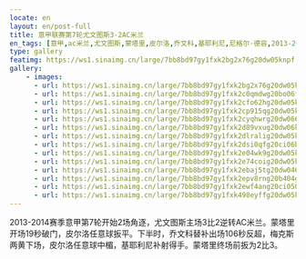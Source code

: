 ```yaml
---
locate: en
layout: en/post-full
title: 意甲联赛第7轮尤文图斯3-2AC米兰
en_tags: [意甲,ac米兰,尤文图斯,蒙塔里,皮尔洛,乔文科,基耶利尼,尼格尔·德容,2013-2014]
type: gallery
featimg: https://ws1.sinaimg.cn/large/7bb8bd97gy1fxk2bg2x76g20dw05knpf.gif
gallery:
    - images:
      - url: https://ws1.sinaimg.cn/large/7bb8bd97gy1fxk2bg2x76g20dw05knpf.gif
      - url: https://ws1.sinaimg.cn/large/7bb8bd97gy1fxk2c0qmdwg20bo06fe83.gif
      - url: https://ws1.sinaimg.cn/large/7bb8bd97gy1fxk2cfo62hg20dw05kb2a.gif
      - url: https://ws1.sinaimg.cn/large/7bb8bd97gy1fxk2cp915qg20dw05k4qr.gif
      - url: https://ws1.sinaimg.cn/large/7bb8bd97gy1fxk2cyqhwrg20dw066u0y.gif
      - url: https://ws1.sinaimg.cn/large/7bb8bd97gy1fxk2d89vxug20dw06kb2b.gif
      - url: https://ws1.sinaimg.cn/large/7bb8bd97gy1fxk2dlralig20dw05kb2c.gif
      - url: https://ws1.sinaimg.cn/large/7bb8bd97gy1fxk2dsi0qfg20ci06be83.gif
      - url: https://ws1.sinaimg.cn/large/7bb8bd97gy1fxk2e04wk9g20dw05kkjn.gif
      - url: https://ws1.sinaimg.cn/large/7bb8bd97gy1fxk2e74coig20dw05khdv.gif
      - url: https://ws1.sinaimg.cn/large/7bb8bd97gy1fxk2ebaj5tg20dw0467wj.gif
      - url: https://ws1.sinaimg.cn/large/7bb8bd97gy1fxk2epv8rng20b404gqv7.gif
      - url: https://ws1.sinaimg.cn/large/7bb8bd97gy1fxk2ewf4ang20ci050kjn.gif
      - url: https://ws1.sinaimg.cn/large/7bb8bd97gy1fxk498eyffg20dw05kkjn.gif
---
```


2013-2014赛季意甲第7轮开始2场角逐，尤文图斯主场3比2逆转AC米兰。蒙塔里开场19秒破门，皮尔洛任意球扳平。下半时，乔文科替补出场106秒反超，梅克斯两黄下场，皮尔洛任意球中楣，基耶利尼补射得手。蒙塔里终场前扳为2比3。